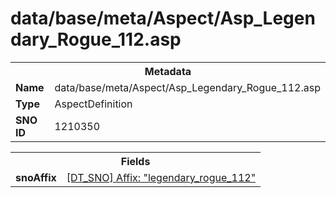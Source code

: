 <h1>data/base/meta/Aspect/Asp_Legendary_Rogue_112.asp</h1><table><tr><th colspan="100%">Metadata</th></tr><tr><td><b>Name</b></td><td>data/base/meta/Aspect/Asp_Legendary_Rogue_112.asp</td></tr><tr><td><b>Type</b></td><td>AspectDefinition</td></tr><tr><td><b>SNO ID</b></td><td>1210350</td></tr></table>

<table><tr><th colspan="100%">Fields</th></tr><tr><td><b>snoAffix</b></td><td><a href="..\Affix\legendary_rogue_112.aff.md">[DT_SNO] Affix: "legendary_rogue_112"</a></td></tr></table>

